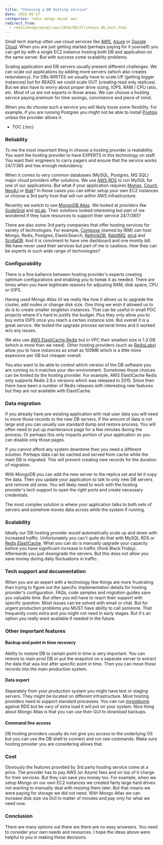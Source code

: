```yaml
---
title: "Choosing a DB hosting service"
date: 2016-09-27
categories: redis mongo mysql aws
redirect_from:
  - redis/mongo/mysql/aws/2016/09/27/choose_db_host.html
---
```


Small tech startup often use cloud services like [AWS](https://aws.amazon.com/), [Azure](https://azure.microsoft.com/) or [Google Cloud](https://cloud.google.com/compute/).  When you are just getting started (perhaps paying for it yourself) you can get by with a single EC2 instance hosting both DB and application on the same server.  But with success come scalabilty problems.

Scaling application and DB servers usually present different challenges.  We can scale out applications by adding more servers (which also creates redundancy).  For DBs WRITES we usually have to scale UP (getting bigger instances) but for READS we could scale OUT (creating read only replicas).  But we also have to worry about proper drive sizing, IOPS, RAM / CPU ratio, etc.  Most of us are not experts in those areas.  We can choose a hosting service paying premium for time savings, convinience and piece of mind.

When you do choose such a service you will likely loose some flexiblity.  For example, if you are running Postgres you might not be able to install [Postgis](http://postgis.net/) unless the provider allows it.  

* TOC
{:toc}

### Reliablity

To me the most important thing in choose a hosting provider is realiability.  You want the hosting provider to have EXPERTS in this technology on staff.  You want their engineers to carry pagers and ensure that the service works 24/7/365 and has enough redundancy.  

When it comes to very common databases (MySQL, Postgres, MS SQL) major cloud providers offer solutions.  We use [AWS RDS](https://aws.amazon.com/rds/) to run MySQL for one of our applications.  But what if your application requires [Mongo](https://www.mongodb.com/), [Couch](http://www.couchbase.com/), [Neo4J](https://neo4j.com/) or [Riak](http://basho.com/products/)?  In those cases you can either setup your own EC2 instances or choose a 3rd party host that will run within AWS infrastructure.  

Recently we switch to use [MongoDB Atlas](https://www.mongodb.com/cloud).  We looked at providers like [ScaleGrid](https://scalegrid.io/) and [mLab](https://mlab.com/).  Their solutions looked interesting but part of me wondered if they have resources to support their service 24/7/365?

There are also some 3rd party companies that offer hosting services for variety of technologies.  For example, [Compose](https://www.compose.com/) (owned by IBM) can host Mongo, Redis, Postgres, ElasticSearch, [RethinkDB](https://www.rethinkdb.com/), [RabitMQ](https://www.rabbitmq.com/), [etcd](https://github.com/coreos/etcd) and [ScyllaDB](http://www.scylladb.com/).  And it is convinient to have one dashboard and one montly bill.  We have never used their services but part of me is cautious.  How they can be experts in such wide range of technologies?  

### Configurability

There is a fine ballance between hosting provider's experts creating optimum configurations and enabling you to tweak it as needed.  There are times when you have legitimate reasons for adjusting RAM, disk space, CPU or IOPS.  

Having used Mongo Atlas UI we really like how it allows us to upgrade the cluster, add nodes or change disk size.  One thing we wish it allowed us to do is to create smaller singleton instances.  That can be useful in small POC projects where it's hard to justify the budget.  Plus they only allow you to buy extra IOPS once you reach a certain instance size.  But overall it is a great service.  We tested the upgrade process serveral times and it worked w/o any issues.  

We also use [AWS ElastiCache Redis](https://aws.amazon.com/elasticache/redis/) but in VPC their smallest size is 1.3 GB (which is more than we need).  Other hosting providers (such as [RedisLabs](https://redislabs.com/)) allow you to have instances as small as 100MB which is a little more expensive per GB but cheaper overall.

You also want to be able to control which version of the DB software you are running so it matches your dev environment.  Sometimes those choices can be limited by the hosting provider.  For example, AWS ElastiCache Redis only supports Redis 2.8.x versions which was released in 2015.  Since then there have been a number of Redis releases with interesting new features but they are not available with ElastiCache.  

### Data migration

If you already have pre-existing application with real user data you will need to move those records to the new DB servers.  If the amount of data is not large and you can usually use standard dump and restore process.  You will often need to put up maintenance page for a few minutes during the process.  Or perhaps this only impacts portion of your application so you can disable only those pages.  

If you cannot afford any system downtime then you need a different solution.  Perhaps data can be cached and served from cache while the main DB is migrated.  This will prevent creating new records for the duration of migration.

With MongoDB you can add the new server to the replica set and let it copy the data.  Then you update your application to talk to only new DB servers and remove old ones.  You will likely need to work with the hosting provider's tech support to open the right ports and create necessary credentials.  

The most complex solution is where your application talks to both sets of servers and somehow moves data across while the system if running.  

### Scalability

Ideally our DB hosting provider would automatically scale up and down with increased traffic.  Unfortunately you can't quite do that with MySQL RDS or [Redis ElastiCache](https://aws.amazon.com/elasticache/redis/).  What you can do is manually upgrade your capacity before you have significant increase in traffic (think Black Friday).  Afterwards you just downgrade the servers.  But this does not allow you save money during daily fluctuations in traffic.

### Tech support and documentation

When you are an expert with a technology few things are more frustrating than trying to figure out the specific implementation details for hosting provider's configuration.  FAQs, code samples and migration guides save you valuable time.  But often you will have to reach their support with specific question.  Most issues can be solved with email or chat.  But for urgent production problems you MUST have ability to call someone.  That frequently costs extra and you might not need in early stages.  But it's an option you really want available if needed in the future.  

### Other important features

#### Backup and point in time recovery

Ability to restore DB to certain point in time is very important.  You can restore to main prod DB or put the snapshot on a separate server to extract the data that was lost after specific point in time.  Then you can move those records into the main production system.  

#### Data export

Separately from your production system you might have test or staging servers.  They might be located on different infrastructure.  Most hosting providers need to support standard processes.  You can run [mysqldump](http://dev.mysql.com/doc/refman/5.7/en/mysqldump.html) against RDS but be vary of extra load it will put on your system.  Nice thing about Mongo Atlas is that you can use their GUI to download backups.  

#### Command line access

DB hosting providers usually do not give you access to the underlying OS but you can use the DB shell to connect and run raw commands.  Make sure hosting provider you are considering allows that.  

### Cost

Obviously the features provided by 3rd party hosting service come at a price.  The provider has to pay AWS (or Azure) fees and on top of it charge for their services.  But they can save you money too.  For example, when we setup Mongo on our own EC2 instances we created fairly large hard drives not wanting to manually deal with resizing them later.  But that means we were paying for storage we did not need.  With Mongo Atlas we can increase disk size via GUI in matter of minutes and pay only for what we need now.

### Conclusion

There are many options out there are there are no easy answsers.  You need to consider your own needs and resources.  I hope the ideas above were helpful to you in making these decisions.  
